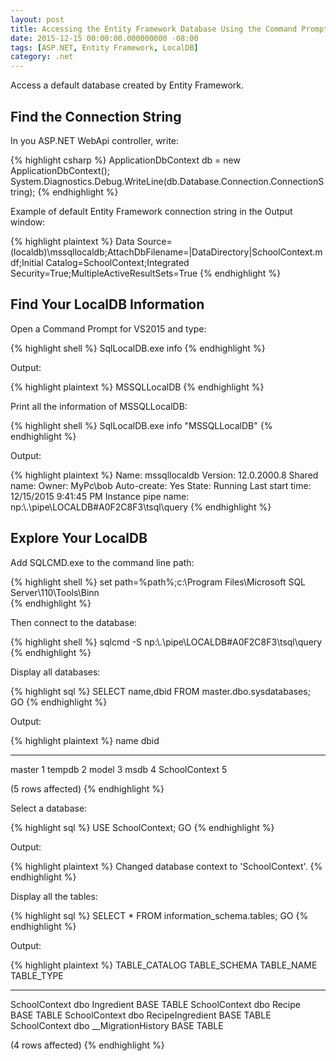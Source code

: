 ```yaml
---
layout: post
title: Accessing the Entity Framework Database Using the Command Prompt
date: 2015-12-15 00:00:00.000000000 -08:00
tags: [ASP.NET, Entity Framework, LocalDB]
category: .net
---
```


Access a default database created by Entity Framework.

## Find the Connection String

In you ASP.NET WebApi controller, write:


{% highlight csharp %}
ApplicationDbContext db = new ApplicationDbContext();
System.Diagnostics.Debug.WriteLine(db.Database.Connection.ConnectionString);
{% endhighlight %}


Example of default Entity Framework connection string in the Output window:


{% highlight plaintext %}
Data Source=(localdb)\mssqllocaldb;AttachDbFilename=|DataDirectory|SchoolContext.mdf;Initial Catalog=SchoolContext;Integrated Security=True;MultipleActiveResultSets=True
{% endhighlight %}

## Find Your LocalDB Information

Open a Command Prompt for VS2015 and type:


{% highlight shell %}
SqlLocalDB.exe info
{% endhighlight %}


Output:


{% highlight plaintext %}
MSSQLLocalDB
{% endhighlight %}


Print all the information of MSSQLLocalDB:


{% highlight shell %}
SqlLocalDB.exe info "MSSQLLocalDB"
{% endhighlight %}

Output:


{% highlight plaintext %}
Name:               mssqllocaldb
Version:            12.0.2000.8
Shared name:
Owner:              MyPc\bob
Auto-create:        Yes
State:              Running
Last start time:    12/15/2015 9:41:45 PM
Instance pipe name: np:\\.\pipe\LOCALDB#A0F2C8F3\tsql\query
{% endhighlight %}


## Explore Your LocalDB

Add SQLCMD.exe to the command line path:


{% highlight shell %}
set path=%path%;c:\Program Files\Microsoft SQL Server\110\Tools\Binn\
{% endhighlight %}


Then connect to the database:


{% highlight shell %}
sqlcmd -S np:\\.\pipe\LOCALDB#A0F2C8F3\tsql\query
{% endhighlight %}


Display all databases:


{% highlight sql %}
SELECT name,dbid FROM master.dbo.sysdatabases;
GO
{% endhighlight %}

Output:


{% highlight plaintext %}
name          dbid
------------- ----
master        1
tempdb        2
model         3
msdb          4
SchoolContext 5

(5 rows affected)
{% endhighlight %}


Select a database:


{% highlight sql %}
USE SchoolContext;
GO
{% endhighlight %}


Output:


{% highlight plaintext %}
Changed database context to 'SchoolContext'.
{% endhighlight %}

Display all the tables:


{% highlight sql %}
SELECT * FROM information_schema.tables;
GO
{% endhighlight %}


Output:


{% highlight plaintext %}
TABLE_CATALOG  TABLE_SCHEMA TABLE_NAME          TABLE_TYPE

-------------- ------------ ------------------- ----------
SchoolContext  dbo          Ingredient          BASE TABLE
SchoolContext  dbo          Recipe              BASE TABLE
SchoolContext  dbo          RecipeIngredient    BASE TABLE
SchoolContext  dbo          __MigrationHistory  BASE TABLE

(4 rows affected)
{% endhighlight %}


